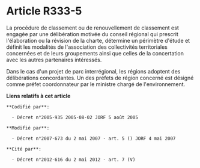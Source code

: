 # Article R333-5

La procédure de classement ou de renouvellement de classement est engagée par une délibération motivée du conseil régional
qui prescrit l'élaboration ou la révision de la charte, détermine un périmètre d'étude et définit les modalités de
l'association des collectivités territoriales concernées et de leurs groupements ainsi que celles de la concertation avec les
autres partenaires intéressés.

Dans le cas d'un projet de parc interrégional, les régions adoptent des délibérations concordantes. Un des préfets de région
concerné est désigné comme préfet coordonnateur par le ministre chargé de l'environnement.

**Liens relatifs à cet article**

	**Codifié par**:

	  - Décret n°2005-935 2005-08-02 JORF 5 août 2005

	**Modifié par**:

	  - Décret n°2007-673 du 2 mai 2007 - art. 5 () JORF 4 mai 2007

	**Cité par**:

	  - Décret n°2012-616 du 2 mai 2012 - art. 7 (V)
